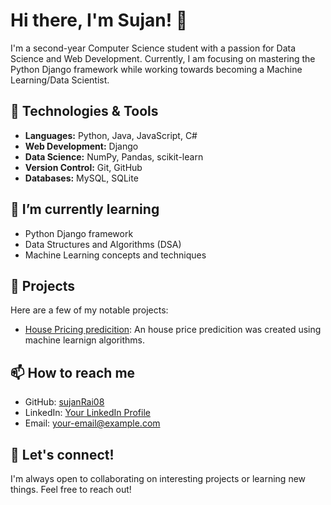 
# Hi there, I'm Sujan! 👋

I'm a second-year Computer Science student with a passion for Data Science and Web Development. Currently, I am focusing on mastering the Python Django framework while working towards becoming a Machine Learning/Data Scientist.

## 🔧 Technologies & Tools

- **Languages:** Python, Java, JavaScript, C#
- **Web Development:** Django
- **Data Science:** NumPy, Pandas, scikit-learn
- **Version Control:** Git, GitHub
- **Databases:** MySQL, SQLite

## 🌱 I’m currently learning

- Python Django framework
- Data Structures and Algorithms (DSA)
- Machine Learning concepts and techniques

## 💼 Projects

Here are a few of my notable projects:
- [House Pricing predicition](https://github.com/SujanRai08/House_pricingPrediction.git): An house price predicition was created using machine learnign algorithms.


## 📫 How to reach me

- GitHub: [sujanRai08](https://github.com/SujanRai08)
- LinkedIn: [Your LinkedIn Profile]()
- Email: [your-email@example.com](mailto:sujan08rai@gmail.com)

## 🤝 Let's connect!

I'm always open to collaborating on interesting projects or learning new things. Feel free to reach out!
